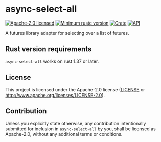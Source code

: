 # async-select-all

[![Apache-2.0 licensed](https://img.shields.io/badge/license-Apache--2.0-blue.svg)](LICENSE)
[![Minimum rustc version](https://img.shields.io/badge/rustc-1.37+-lightgray.svg)](README.md#rust-version-requirements)
[![Crate](https://img.shields.io/crates/v/async-select-all.svg)](https://crates.io/crates/async-select-all)
[![API](https://docs.rs/async-select-all/badge.svg)](https://docs.rs/async-select-all)

A futures library adapter for selecting over a list of futures.

## Rust version requirements

`async-select-all` works on rust 1.37 or later.

## License

This project is licensed under the Apache-2.0 license ([LICENSE](LICENSE) or http://www.apache.org/licenses/LICENSE-2.0).

## Contribution

Unless you explicitly state otherwise, any contribution intentionally submitted
for inclusion in `async-select-all` by you, shall be licensed as Apache-2.0, without any additional
terms or conditions.
